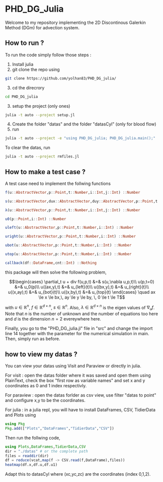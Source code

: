 # PHD_DG_Julia

Welcome to my repository implementing the 2D Discontinous Galerkin Method (DGm) for advection system.

## How to run ?

To run the code simply follow those steps :

1. Install julia
2. git clone the repo using 
```bash 
git clone https://github.com/yolhan83/PHD_DG_julia/
```
3. cd the direcrory
```bash 
cd PHD_DG_julia
```
3. setup the project (only ones) 
```bash
julia -t auto --project setup.jl
```
4. Create the folder "datas" and the folder "datasCyl" (only for blood flow)
5. run 
```bash 
julia -t auto --project -e "using PHD_DG_julia; PHD_DG_julia.main();"
```

To clear the datas, 
run 
```bash 
julia -t auto --project rmfiles.jl
```

## How to make a test case ?

A test case need to implement the follwing functions

```julia
f(u::AbstractVector,p::Point,t::Number,i::Int,j::Int) ::Number

s(u::AbstractVector,dux::AbstractVector,duy::AbstractVector,p::Point,t::Number,i::Int) ::Number

λ(u::AbstractVector,p::Point,t::Number,i::Int,j::Int) ::Number

u0(p::Point,i::Int) ::Number

uleft(u::AbstractVector,p::Point,t::Number,i::Int) ::Number

uright(u::AbstractVector,p::Point,t::Number,i::Int) ::Number

ubot(u::AbstractVector,p::Point,t::Number,i::Int) ::Number

utop(u::AbstractVector,p::Point,t::Number,i::Int) ::Number

callback(df::DataFrame,cnt::Int) ::Nothing
```

this package will then solve the following problem,
```math
\begin{cases}
    \partial_t u + div f(u,p,t) &=& s(u,\nabla u,p,t)\\
    u(p,t=0) &=& u_0(p)\\
    u((ax,y),t) &=& u_{left}(t)\\
    u((bx,y),t) &=& u_{right}(t)\\
    u((x,ay),t) &=& u_{bot}(t)\\
    u((x,by),t) &=& u_{top}(t)
\end{cases} \quad  ax \le x \le bx,\, ay \le y \le by, \, 0 \le t \le T
```
with $u\in \mathbb{R}^n$, $f\in \mathbb{R}^{d\times n}$, $s\in \mathbb{R}^n$. Also, $\lambda \in \mathbb{R}^{d\times n}$ is the eigen values of $\nabla_u f$. Note that $n$ is the number of unknown and the number of equations too here and $d$ is the dimension $n=2$ evereywhere here.


Finally, you go to the "PHD_DG_julia.jl" file in "src" and change the import line 14 together with the parameter for the numerical simulation in main. Then, simply run as before.

## how to view my datas ?

You can view your datas using Visit and Paraview or directly in julia.

For visit : open the datas folder where it was saved and open them using PlainText, check the box "first row as variable names" and set x and y coordinates as 0 and 1 index respectivly. 

For paraview : open the datas forlder as csv view, use filter "datas to point" and configure x,y to be the coordinates.

For julia : in a julia repl, you will have to install DataFrames, CSV, TidierData and Plots using
```julia
using Pkg
Pkg.add(["Plots","DataFrames","TidierData","CSV"])
```
Then run the follwing code,
```julia
using Plots,DataFrames,TidierData,CSV
dir = "./datas" # or the complete path
files = readdir(dir)
df = reduce(vcat,map(f -> CSV.read(f,DataFrame),files))
heatmap(df.x,df.u,df.u1)
```

Adapt this to datasCyl where (xc,yc,zc) are the coordinates (index 0,1,2).